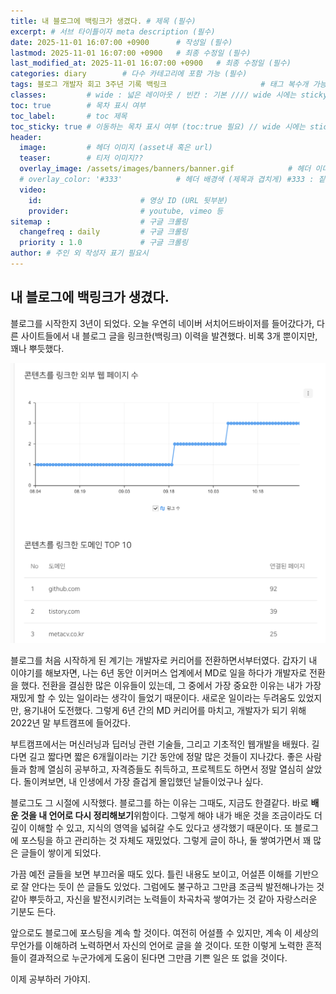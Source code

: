```yaml
---
title: 내 블로그에 백링크가 생겼다. # 제목 (필수)
excerpt: # 서브 타이틀이자 meta description (필수)
date: 2025-11-01 16:07:00 +0900      # 작성일 (필수)
lastmod: 2025-11-01 16:07:00 +0900   # 최종 수정일 (필수)
last_modified_at: 2025-11-01 16:07:00 +0900   # 최종 수정일 (필수)
categories: diary        # 다수 카테고리에 포함 가능 (필수)
tags: 블로그 개발자 회고 3주년 기록 백링크                     # 태그 복수개 가능 (필수)
classes:         # wide : 넓은 레이아웃 / 빈칸 : 기본 //// wide 시에는 sticky toc 불가
toc: true        # 목차 표시 여부
toc_label:       # toc 제목
toc_sticky: true # 이동하는 목차 표시 여부 (toc:true 필요) // wide 시에는 sticky toc 불가
header: 
  image:         # 헤더 이미지 (asset내 혹은 url)
  teaser:        # 티저 이미지??
  overlay_image: /assets/images/banners/banner.gif            # 헤더 이미지 (제목과 겹치게)
  # overlay_color: '#333'            # 헤더 배경색 (제목과 겹치게) #333 : 짙은 회색 (필수)
  video:
    id:                      # 영상 ID (URL 뒷부분)
    provider:                # youtube, vimeo 등
sitemap :                    # 구글 크롤링
  changefreq : daily         # 구글 크롤링
  priority : 1.0             # 구글 크롤링
author: # 주인 외 작성자 표기 필요시
---
```

<!--postNo: 20251101_001-->

## 내 블로그에 백링크가 생겼다.  

블로그를 시작한지 3년이 되었다. 오늘 우연히 네이버 서치어드바이저를 들어갔다가, 다른 사이트들에서 내 블로그 글을 링크한(백링크) 이력을 발견했다. 비록 3개 뿐이지만, 꽤나 뿌듯했다.  

![](/assets/images/20251101_001_001.png)  

블로그를 처음 시작하게 된 계기는 개발자로 커리어를 전환하면서부터였다. 갑자기 내 이야기를 해보자면, 나는 6년 동안 이커머스 업계에서 MD로 일을 하다가 개발자로 전환을 했다. 전환을 결심한 많은 이유들이 있는데, 그 중에서 가장 중요한 이유는 내가 가장 재밌게 할 수 있는 일이라는 생각이 들었기 때문이다. 새로운 일이라는 두려움도 있었지만, 용기내어 도전했다. 그렇게 6년 간의 MD 커리어를 마치고, 개발자가 되기 위해 2022년 말 부트캠프에 들어갔다.  

부트캠프에서는 머신러닝과 딥러닝 관련 기술들, 그리고 기초적인 웹개발을 배웠다. 길다면 길고 짧다면 짧은 6개월이라는 기간 동안에 정말 많은 것들이 지나갔다. 좋은 사람들과 함께 열심히 공부하고, 자격증들도 취득하고, 프로젝트도 하면서 정말 열심히 살았다. 돌이켜보면, 내 인생에서 가장 즐겁게 몰입했던 날들이었구나 싶다.  

블로그도 그 시절에 시작했다. 블로그를 하는 이유는 그때도, 지금도 한결같다. 바로 **배운 것을 내 언어로 다시 정리해보기**위함이다. 그렇게 해야 내가 배운 것을 조금이라도 더 깊이 이해할 수 있고, 지식의 영역을 넓혀갈 수도 있다고 생각했기 때문이다. 또 블로그에 포스팅을 하고 관리하는 것 자체도 재밌었다. 그렇게 글이 하나, 둘 쌓여가면서 꽤 많은 글들이 쌓이게 되었다.  

가끔 예전 글들을 보면 부끄러울 때도 있다. 틀린 내용도 보이고, 어설픈 이해를 기반으로 잘 안다는 듯이 쓴 글들도 있었다. 그럼에도 불구하고 그만큼 조금씩 발전해나가는 것 같아 뿌듯하고, 자신을 발전시키려는 노력들이 차곡차곡 쌓여가는 것 같아 자랑스러운 기분도 든다.  

앞으로도 블로그에 포스팅을 계속 할 것이다. 여전히 어설플 수 있지만, 계속 이 세상의 무언가를 이해하려 노력하면서 자신의 언어로 글을 쓸 것이다. 또한 이렇게 노력한 흔적들이 결과적으로 누군가에게 도움이 된다면 그만큼 기쁜 일은 또 없을 것이다.  

이제 공부하러 가야지.  
